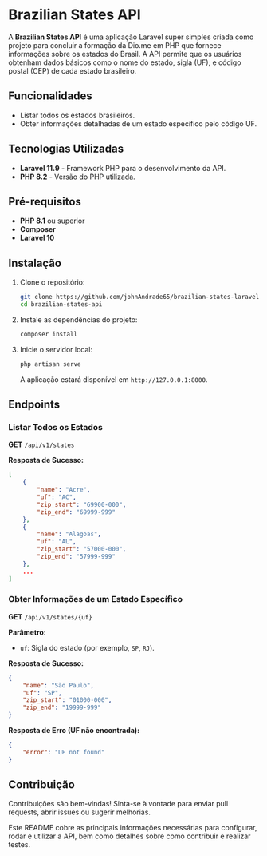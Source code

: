 # Brazilian States API

A **Brazilian States API** é uma aplicação Laravel super simples criada como projeto para concluir a formação da Dio.me em PHP que fornece informações sobre os estados do Brasil. A API permite que os usuários obtenham dados básicos como o nome do estado, sigla (UF), e código postal (CEP) de cada estado brasileiro.

## Funcionalidades

- Listar todos os estados brasileiros.
- Obter informações detalhadas de um estado específico pelo código UF.

## Tecnologias Utilizadas

- **Laravel 11.9** - Framework PHP para o desenvolvimento da API.
- **PHP 8.2** - Versão do PHP utilizada.

## Pré-requisitos

- **PHP 8.1** ou superior
- **Composer**
- **Laravel 10**

## Instalação

1. Clone o repositório:

    ```bash
    git clone https://github.com/johnAndrade65/brazilian-states-laravel-web-api.git
    cd brazilian-states-api
    ```

2. Instale as dependências do projeto:

    ```bash
    composer install
    ```

3. Inicie o servidor local:

    ```bash
    php artisan serve
    ```

    A aplicação estará disponível em `http://127.0.0.1:8000`.

## Endpoints

### Listar Todos os Estados

**GET** `/api/v1/states`

**Resposta de Sucesso:**
```json
[
    {
        "name": "Acre",
        "uf": "AC",
        "zip_start": "69900-000",
        "zip_end": "69999-999"
    },
    {
        "name": "Alagoas",
        "uf": "AL",
        "zip_start": "57000-000",
        "zip_end": "57999-999"
    },
    ...
]
```

### Obter Informações de um Estado Específico

**GET** `/api/v1/states/{uf}`

**Parâmetro:**
- `uf`: Sigla do estado (por exemplo, `SP`, `RJ`).

**Resposta de Sucesso:**
```json
{
    "name": "São Paulo",
    "uf": "SP",
    "zip_start": "01000-000",
    "zip_end": "19999-999"
}
```

**Resposta de Erro (UF não encontrada):**
```json
{
    "error": "UF not found"
}
```

## Contribuição

Contribuições são bem-vindas! Sinta-se à vontade para enviar pull requests, abrir issues ou sugerir melhorias.

Este README cobre as principais informações necessárias para configurar, rodar e utilizar a API, bem como detalhes sobre como contribuir e realizar testes.

